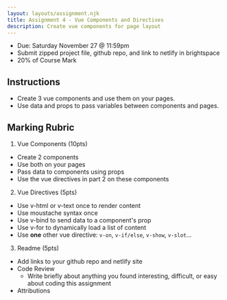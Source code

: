 ```yaml
---
layout: layouts/assignment.njk
title: Assignment 4 - Vue Components and Directives
description: Create vue components for page layout
---
```


- Due: Saturday November 27 @ 11:59pm
- Submit zipped project file, github repo, and link to netlify in brightspace
- 20% of Course Mark

## Instructions
- Create 3 vue components and use them on your pages.
- Use data and props to pass variables between components and pages.

## Marking Rubric

1. Vue Components (10pts)
- Create 2 components
- Use both on your pages
- Pass data to components using props
- Use the vue directives in part 2 on these components 

2. Vue Directives (5pts)
- Use v-html or v-text once to render content
- Use moustache syntax once
- Use v-bind to send data to a component's prop
- Use v-for to dynamically load a list of content
- Use **one** other vue directive: `v-on`, `v-if/else`, `v-show`, `v-slot`...

3. Readme (5pts)
- Add links to your github repo and netlify site
- Code Review
  - Write briefly about anything you found interesting, difficult, or easy about coding this assignment
- Attributions


